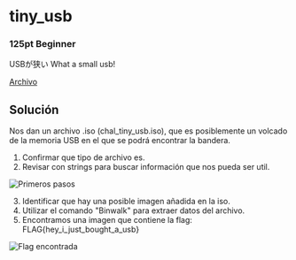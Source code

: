 # tiny_usb
### 125pt Beginner

USBが狭い
What a small usb!

[Archivo](../wanictf/files/for-tiny-usb.zip)

## Solución 

Nos dan un archivo .iso (chal_tiny_usb.iso), que es posiblemente un volcado de la memoria USB en el que se podrá encontrar la bandera.

1. Confirmar que tipo de archivo es.
2. Revisar con strings para buscar información que nos pueda ser util.

![Primeros pasos](../Imagenes/wkTeIFO2OK.png)

3. Identificar que hay una posible imagen añadida en la iso.
4. Utilizar el comando "Binwalk" para extraer datos del archivo.
5. Encontramos una imagen que contiene la flag: FLAG{hey_i_just_bought_a_usb}

![Flag encontrada](../Imagenes/2FdxLXUSmZ.png)


